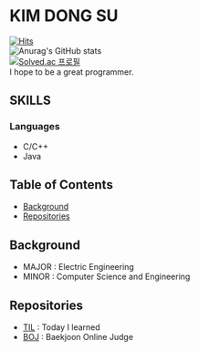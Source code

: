 # KIM DONG SU
[![Hits](https://hits.seeyoufarm.com/api/count/incr/badge.svg?url=https%3A%2F%2Fgithub.com%2Fdskim9882%2Fhit-counter&count_bg=%2379C83D&title_bg=%23555555&icon=&icon_color=%23E7E7E7&title=hits&edge_flat=false)](https://hits.seeyoufarm.com)
<br/>
![Anurag's GitHub stats](https://github-readme-stats.vercel.app/api?username=dskim9882&show_icons=true&theme=cobalt)
<br/>
[![Solved.ac
프로필](http://mazassumnida.wtf/api/v2/generate_badge?boj=dskim9882)](https://solved.ac/dskim9882)
<br/>
I hope to be a great programmer.

## SKILLS
### Languages
+ C/C++
+ Java
## Table of Contents
+ [Background](https://github.com/dskim9882#Background)
+ [Repositories](https://github.com/dskim9882#Repositories)
## Background
+ MAJOR : Electric Engineering
+ MINOR : Computer Science and Engineering
## Repositories
* [TIL](https://github.com/dskim9882/Today_I_Learned) : Today I learned
* [BOJ](https://github.com/dskim9882/BOJ) : Baekjoon Online Judge
